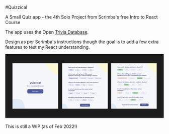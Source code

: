 #Quizzical

A Small Quiz app - the 4th Solo Project from Scrimba's free Intro to React Course

The app uses the Open [Trivia Database](https://opentdb.com/).

Design as per Scrimba's instructions though the goal is to add a few extra features to test my React understanding.

![This is an image](./Quiz-design.png)

This is still a WIP (as of Feb 2022!)
